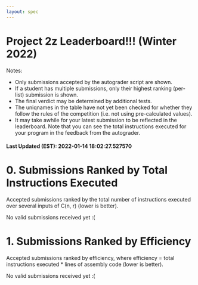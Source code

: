 ```yaml
---
layout: spec
---
```


Project 2z Leaderboard!!! (Winter 2022)
==============================
Notes:
- Only submissions accepted by the autograder script are shown.
- If a student has multiple submissions, only their highest ranking (per-list) submission is shown.
- The final verdict may be determined by additional tests.
- The uniqnames in the table have not yet been checked for whether they follow the rules of the competition (i.e. not using pre-calculated values).
- It may take awhile for your latest submission to be reflected in the leaderboard. Note that you can see the total instructions executed for your program in the feedback from the autograder.


#### Last Updated (EST): 2022-01-14 18:02:27.527570

# 0. Submissions Ranked by Total Instructions Executed
Accepted submissions ranked by the total number of instructions executed over several inputs of C(n, r) (lower is better).

No valid submissions received yet :(

# 1. Submissions Ranked by Efficiency
Accepted submissions ranked by efficiency, where efficiency = total instructions executed * lines of assembly code (lower is better).

No valid submissions received yet :(
